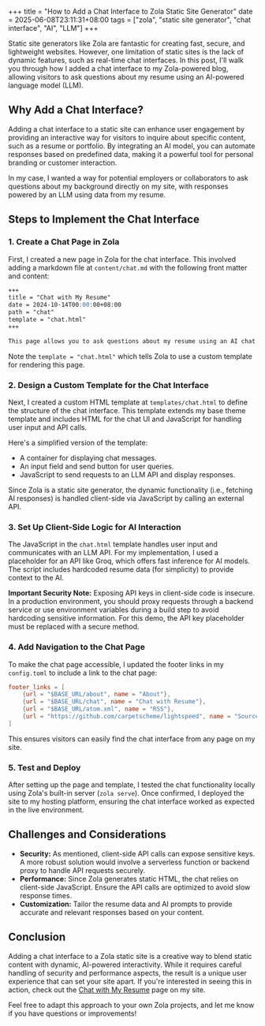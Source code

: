 +++
title = "How to Add a Chat Interface to Zola Static Site Generator"
date = 2025-06-08T23:11:31+08:00
tags = ["zola", "static site generator", "chat interface", "AI", "LLM"]
+++

Static site generators like Zola are fantastic for creating fast, secure, and lightweight websites. However, one limitation of static sites is the lack of dynamic features, such as real-time chat interfaces. In this post, I'll walk you through how I added a chat interface to my Zola-powered blog, allowing visitors to ask questions about my resume using an AI-powered language model (LLM).

## Why Add a Chat Interface?

Adding a chat interface to a static site can enhance user engagement by providing an interactive way for visitors to inquire about specific content, such as a resume or portfolio. By integrating an AI model, you can automate responses based on predefined data, making it a powerful tool for personal branding or customer interaction.

In my case, I wanted a way for potential employers or collaborators to ask questions about my background directly on my site, with responses powered by an LLM using data from my resume.

## Steps to Implement the Chat Interface

### 1. Create a Chat Page in Zola

First, I created a new page in Zola for the chat interface. This involved adding a markdown file at `content/chat.md` with the following front matter and content:

```markdown
+++
title = "Chat with My Resume"
date = 2024-10-14T00:00:00+08:00
path = "chat"
template = "chat.html"
+++

This page allows you to ask questions about my resume using an AI chat interface powered by an LLM.
```

Note the `template = "chat.html"` which tells Zola to use a custom template for rendering this page.

### 2. Design a Custom Template for the Chat Interface

Next, I created a custom HTML template at `templates/chat.html` to define the structure of the chat interface. This template extends my base theme template and includes HTML for the chat UI and JavaScript for handling user input and API calls.

Here's a simplified version of the template:

- A container for displaying chat messages.
- An input field and send button for user queries.
- JavaScript to send requests to an LLM API and display responses.

Since Zola is a static site generator, the dynamic functionality (i.e., fetching AI responses) is handled client-side via JavaScript by calling an external API.

### 3. Set Up Client-Side Logic for AI Interaction

The JavaScript in the `chat.html` template handles user input and communicates with an LLM API. For my implementation, I used a placeholder for an API like Groq, which offers fast inference for AI models. The script includes hardcoded resume data (for simplicity) to provide context to the AI.

**Important Security Note:** Exposing API keys in client-side code is insecure. In a production environment, you should proxy requests through a backend service or use environment variables during a build step to avoid hardcoding sensitive information. For this demo, the API key placeholder must be replaced with a secure method.

### 4. Add Navigation to the Chat Page

To make the chat page accessible, I updated the footer links in my `config.toml` to include a link to the chat page:

```toml
footer_links = [
    {url = "$BASE_URL/about", name = "About"},
    {url = "$BASE_URL/chat", name = "Chat with Resume"},
    {url = "$BASE_URL/atom.xml", name = "RSS"},
    {url = "https://github.com/carpetscheme/lightspeed", name = "Source on Github"},
]
```

This ensures visitors can easily find the chat interface from any page on my site.

### 5. Test and Deploy

After setting up the page and template, I tested the chat functionality locally using Zola's built-in server (`zola serve`). Once confirmed, I deployed the site to my hosting platform, ensuring the chat interface worked as expected in the live environment.

## Challenges and Considerations

- **Security:** As mentioned, client-side API calls can expose sensitive keys. A more robust solution would involve a serverless function or backend proxy to handle API requests securely.
- **Performance:** Since Zola generates static HTML, the chat relies on client-side JavaScript. Ensure the API calls are optimized to avoid slow response times.
- **Customization:** Tailor the resume data and AI prompts to provide accurate and relevant responses based on your content.

## Conclusion

Adding a chat interface to a Zola static site is a creative way to blend static content with dynamic, AI-powered interactivity. While it requires careful handling of security and performance aspects, the result is a unique user experience that can set your site apart. If you're interested in seeing this in action, check out the [Chat with My Resume](/chat) page on my site.

Feel free to adapt this approach to your own Zola projects, and let me know if you have questions or improvements!
